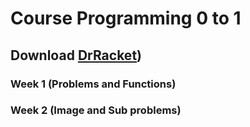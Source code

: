 # Course Programming 0 to 1

## Download [DrRacket](https://download.racket-lang.org/))

### Week 1 (Problems and Functions)
### Week 2 (Image and Sub problems)